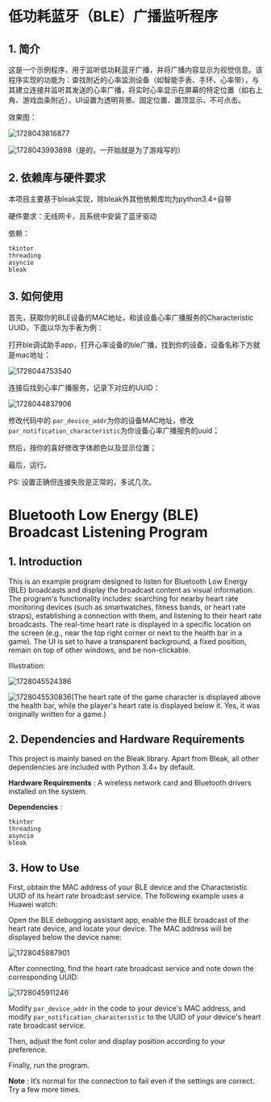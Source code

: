 # 低功耗蓝牙（BLE）广播监听程序

## 1. 简介

这是一个示例程序，用于监听低功耗蓝牙广播，并将广播内容显示为视觉信息。该程序实现的功能为：查找附近的心率监测设备（如智能手表、手环、心率带），与其建立连接并监听其发送的心率广播，将实时心率显示在屏幕的特定位置（如右上角、游戏血条附近）。UI设置为透明背景、固定位置、置顶显示、不可点击。

效果图：

![1728043816877](image/readme/1728043816877.png) 

![1728043993898](image/readme/1728043993898.png)（是的，一开始就是为了游戏写的）

## 2. 依赖库与硬件要求

本项目主要基于bleak实现，除bleak外其他依赖库均为python3.4+自带

硬件要求：无线网卡，且系统中安装了蓝牙驱动

依赖：

```
tkinter
threading  
asyncio  
bleak
```

## 3. 如何使用

首先，获取你的BLE设备的MAC地址，和该设备心率广播服务的Characteristic UUID，下面以华为手表为例：

打开ble调试助手app，打开心率设备的ble广播，找到你的设备，设备名称下方就是mac地址：

![1728044753540](image/readme/1728044753540.png)

连接后找到心率广播服务，记录下对应的UUID：

![1728044837906](image/readme/1728044837906.png)

修改代码中的 `par_device_addr`为你的设备MAC地址，修改 `par_notification_characteristic`为你设备心率广播服务的uuid；

然后，按你的喜好修改字体颜色以及显示位置；

最后，运行。

PS: 设置正确但连接失败是正常的，多试几次。

# Bluetooth Low Energy (BLE) Broadcast Listening Program

## 1. Introduction

This is an example program designed to listen for Bluetooth Low Energy (BLE) broadcasts and display the broadcast content as visual information. The program's functionality includes: searching for nearby heart rate monitoring devices (such as smartwatches, fitness bands, or heart rate straps), establishing a connection with them, and listening to their heart rate broadcasts. The real-time heart rate is displayed in a specific location on the screen (e.g., near the top right corner or next to the health bar in a game). The UI is set to have a transparent background, a fixed position, remain on top of other windows, and be non-clickable.

Illustration:

![1728045524386](image/readme/1728045524386.png)

![1728045530836](image/readme/1728045530836.png)(The heart rate of the game character is displayed above the health bar, while the player's heart rate is displayed below it. Yes, it was originally written for a game.)

## 2. Dependencies and Hardware Requirements

This project is mainly based on the Bleak library. Apart from Bleak, all other dependencies are included with Python 3.4+ by default.

 **Hardware Requirements** : A wireless network card and Bluetooth drivers installed on the system.

 **Dependencies** :

```
tkinter
threading  
asyncio  
bleak
```

## 3. How to Use

First, obtain the MAC address of your BLE device and the Characteristic UUID of its heart rate broadcast service. The following example uses a Huawei watch:

Open the BLE debugging assistant app, enable the BLE broadcast of the heart rate device, and locate your device. The MAC address will be displayed below the device name:

![1728045887901](image/readme/1728045887901.png)

After connecting, find the heart rate broadcast service and note down the corresponding UUID:

![1728045911246](image/readme/1728045911246.png)


Modify `par_device_addr` in the code to your device's MAC address, and modify `par_notification_characteristic` to the UUID of your device's heart rate broadcast service.

Then, adjust the font color and display position according to your preference.

Finally, run the program.

 **Note** : It’s normal for the connection to fail even if the settings are correct. Try a few more times.
